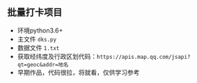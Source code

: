 ## 批量打卡项目
- 环境python3.6+
- 主文件 `dks.py`
- 数据文件 `1.txt`
- 获取经纬度及行政区划代码：`https://apis.map.qq.com/jsapi?qt=geoc&addr=地名`
- 早期作品，代码很拉，将就看，仅供学习参考